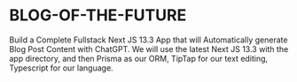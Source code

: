 # BLOG-OF-THE-FUTURE
Build a Complete Fullstack Next JS 13.3 App that will Automatically generate Blog Post Content with ChatGPT. We will use the latest Next JS 13.3 with the app directory, and then Prisma as our ORM, TipTap for our text editing, Typescript for our language.
